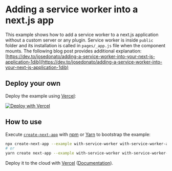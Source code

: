 # Adding a service worker into a next.js app

This example shows how to add a service worker to a next.js application without a custom server or any plugin. Service worker is inside `public` folder and its installation is called in `pages/_app.js` file when the component mounts.
The following blog post provides additional explanation: [https://dev.to/josedonato/adding-a-service-worker-into-your-next-js-application-1dib](https://dev.to/josedonato/adding-a-service-worker-into-your-next-js-application-1dib)

## Deploy your own

Deploy the example using [Vercel](https://vercel.com/now):

[![Deploy with Vercel](https://vercel.com/button)](https://vercel.com/import/project?template=https://github.com/vercel/next.js/tree/canary/examples/with-service-worker)

## How to use

Execute [`create-next-app`](https://github.com/vercel/next.js/tree/canary/packages/create-next-app) with [npm](https://docs.npmjs.com/cli/init) or [Yarn](https://yarnpkg.com/lang/en/docs/cli/create/) to bootstrap the example:

```bash
npx create-next-app --example with-service-worker with-service-worker-app
# or
yarn create next-app --example with-service-worker with-service-worker-app
```

Deploy it to the cloud with [Vercel](https://vercel.com/import?filter=next.js&utm_source=github&utm_medium=readme&utm_campaign=next-example) ([Documentation](https://nextjs.org/docs/deployment)).
